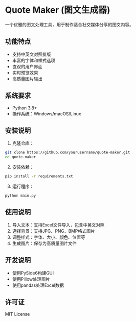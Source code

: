 # Quote Maker (图文生成器)

一个优雅的图文处理工具，用于制作适合社交媒体分享的图文内容。

## 功能特点

- 支持中英文对照排版
- 丰富的字体和样式选项
- 直观的用户界面
- 实时预览效果
- 高质量图片输出

## 系统要求

- Python 3.8+
- 操作系统：Windows/macOS/Linux

## 安装说明

1. 克隆仓库：
```bash
git clone https://github.com/yourusername/quote-maker.git
cd quote-maker
```

2. 安装依赖：
```bash
pip install -r requirements.txt
```

3. 运行程序：
```bash
python main.py
```

## 使用说明

1. 导入文本：支持Excel文件导入，包含中英文对照
2. 选择背景：支持JPG、PNG、BMP格式图片
3. 调整样式：字体、大小、颜色、位置等
4. 生成图片：保存为高质量图片文件

## 开发说明

- 使用PySide6构建GUI
- 使用Pillow处理图片
- 使用pandas处理Excel数据

## 许可证

MIT License 
